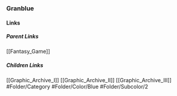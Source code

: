 ### Granblue
#### Links
##### Parent Links
[[Fantasy_Game]]
##### Children Links
[[Graphic_Archive_I]]
[[Graphic_Archive_II]]
[[Graphic_Archive_III]]
#Folder/Category
#Folder/Color/Blue
#Folder/Subcolor/2
